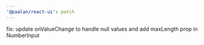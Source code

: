 ```yaml
---
'@paalan/react-ui': patch
---
```


fix: update onValueChange to handle null values and add maxLength prop in NumberInput
